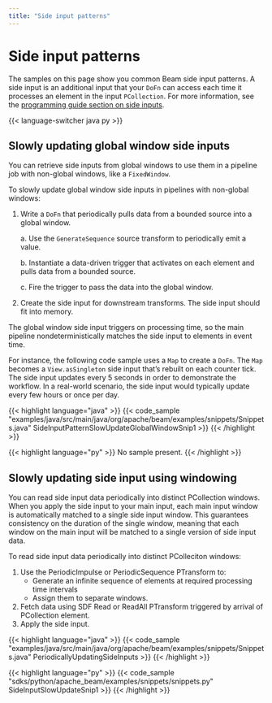 ```yaml
---
title: "Side input patterns"
---
```

<!--
Licensed under the Apache License, Version 2.0 (the "License");
you may not use this file except in compliance with the License.
You may obtain a copy of the License at

http://www.apache.org/licenses/LICENSE-2.0

Unless required by applicable law or agreed to in writing, software
distributed under the License is distributed on an "AS IS" BASIS,
WITHOUT WARRANTIES OR CONDITIONS OF ANY KIND, either express or implied.
See the License for the specific language governing permissions and
limitations under the License.
-->

# Side input patterns

The samples on this page show you common Beam side input patterns. A side input is an additional input that your `DoFn` can access each time it processes an element in the input `PCollection`. For more information, see the [programming guide section on side inputs](/documentation/programming-guide/#side-inputs).

{{< language-switcher java py >}}

## Slowly updating global window side inputs

You can retrieve side inputs from global windows to use them in a pipeline job with non-global windows, like a `FixedWindow`.

To slowly update global window side inputs in pipelines with non-global windows:

1. Write a `DoFn` that periodically pulls data from a bounded source into a global window.

    a. Use the `GenerateSequence` source transform to periodically emit a value.

    b. Instantiate a data-driven trigger that activates on each element and pulls data from a bounded source.

    c. Fire the trigger to pass the data into the global window.

1. Create the side input for downstream transforms. The side input should fit into memory.

The global window side input triggers on processing time, so the main pipeline nondeterministically matches the side input to elements in event time.

For instance, the following code sample uses a `Map` to create a `DoFn`. The `Map` becomes a `View.asSingleton` side input that’s rebuilt on each counter tick. The side input updates every 5 seconds in order to demonstrate the workflow. In a real-world scenario, the side input would typically update every few hours or once per day.

{{< highlight language="java" >}}
{{< code_sample "examples/java/src/main/java/org/apache/beam/examples/snippets/Snippets.java" SideInputPatternSlowUpdateGlobalWindowSnip1 >}}
{{< /highlight >}}

{{< highlight language="py" >}}
No sample present.
{{< /highlight >}}


## Slowly updating side input using windowing

You can read side input data periodically into distinct PCollection windows.
When you apply the side input to your main input, each main input
window is automatically matched to a single side input window.
This guarantees consistency on the duration of the single window,
meaning that each window on the main input will be matched to a single
version of side input data.

To read side input data periodically into distinct PColleciton windows:

1. Use the PeriodicImpulse or PeriodicSequence PTransform to:
    * Generate an infinite sequence of elements at required processing time
    intervals
    * Assign them to separate windows.
1. Fetch data using SDF Read or ReadAll PTransform triggered by arrival of
PCollection element.
1. Apply the side input.

{{< highlight language="java" >}}
{{< code_sample "examples/java/src/main/java/org/apache/beam/examples/snippets/Snippets.java" PeriodicallyUpdatingSideInputs >}}
{{< /highlight >}}

{{< highlight language="py" >}}
{{< code_sample "sdks/python/apache_beam/examples/snippets/snippets.py" SideInputSlowUpdateSnip1 >}}
{{< /highlight >}}
